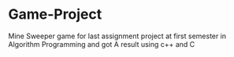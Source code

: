 # Game-Project
Mine Sweeper game for last assignment project at first semester in Algorithm Programming and got A result using c++ and C
